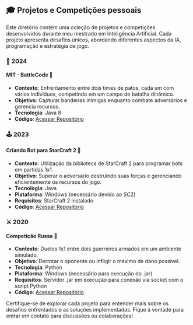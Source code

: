 
## 🎓 Projetos e Competições pessoais

Este diretório contém uma coleção de projetos e competições desenvolvidos durante meu mestrado em Inteligência Artificial. Cada projeto apresenta desafios únicos, abordando diferentes aspectos da IA, programação e estratégia de jogo.

### 🚀 2024

#### MIT - BattleCode 🤖
- **Contexto**: Enfrentamento entre dois times de patos, cada um com vários indivíduos, competindo em um campo de batalha dinâmico.
- **Objetivo**: Capturar bandeiras inimigas enquanto combate adversários e gerencia recursos.
- **Tecnologia**: Java 8
- **Código**: [Acessar Repositório](https://github.com/gerssonmg/battlecode24-scaffold)

### 🕹️ 2023

#### Criando Bot para StarCraft 2 🌌
- **Contexto**: Utilização da biblioteca de StarCraft 2 para programar bots em partidas 1x1.
- **Objetivo**: Superar o adversário destruindo suas forças e gerenciando eficientemente os recursos do jogo.
- **Tecnologia**: Java
- **Plataforma**: Windows (necessário devido ao SC2)
- **Requisitos**: StarCraft 2 instalado
- **Código**: [Acessar Repositório](https://github.com/gerssonmg/python-sc2)

### ⚔️ 2020

#### Competição Russa 🏹
- **Contexto**: Duelos 1x1 entre dois guerreiros armados em um ambiente simulado.
- **Objetivo**: Derrotar o oponente ou infligir o máximo de dano possível.
- **Tecnologia**: Python
- **Plataforma**: Windows (necessário para execução do .jar)
- **Requisitos**: Servidor .jar em execução para conexão via socket com o script Python
- **Código**: [Acessar Repositório](https://github.com/gerssonmg/AI-Cup-artificial-intelligence-programming)


Certifique-se de explorar cada projeto para entender mais sobre os desafios enfrentados e as soluções implementadas. Fique à vontade para entrar em contato para discussões ou colaborações!

